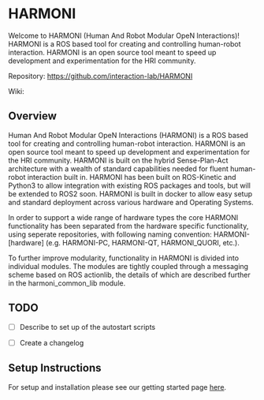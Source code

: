 # HARMONI
Welcome to HARMONI (Human And Robot Modular OpeN Interactions)! HARMONI is a ROS based tool for creating and controlling human-robot interaction. HARMONI is an open source tool meant to speed up development and experimentation for the HRI community.

Repository: https://github.com/interaction-lab/HARMONI

Wiki: 

## Overview

Human And Robot Modular OpeN Interactions (HARMONI) is a ROS based tool for creating and controlling human-robot interaction. HARMONI is an open source tool meant to speed up development and experimentation for the HRI community. HARMONI is built on the hybrid Sense-Plan-Act architecture with a wealth of standard capabilities needed for fluent human-robot interaction built in. HARMONI has been built on ROS-Kinetic and Python3 to allow integration with existing ROS packages and tools, but will be extended to ROS2 soon. HARMONI is built in docker to allow easy setup and standard deployment across various hardware and Operating Systems.

In order to support a wide range of hardware types the core HARMONI functionality has been separated from the hardware specific functionality, using seperate repositories, with following naming convention: HARMONI-[hardware] (e.g. HARMONI-PC, HARMONI-QT, HARMONI_QUORI, etc.).

To further improve modularity, functionality in HARMONI is divided into individual modules. The modules are tightly coupled through a messaging scheme based on ROS actionlib, the details of which are described further in the harmoni_common_lib module.

## TODO
- [ ] Describe to set up of the autostart scripts
- [ ] Create a changelog


## Setup Instructions

For setup and installation please see our getting started page [here](https://github.com/interaction-lab/HARMONI/wiki/Getting-started).




